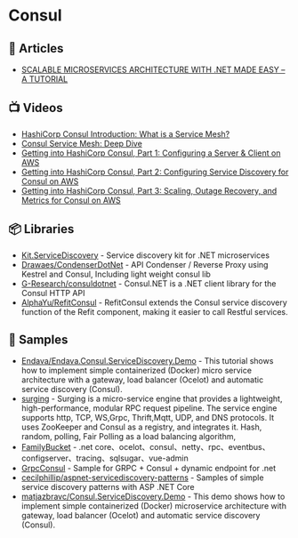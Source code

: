 
# Consul

## 📕 Articles
- [SCALABLE MICROSERVICES ARCHITECTURE WITH .NET MADE EASY – A TUTORIAL](https://www.endava.com/en/blog/Engineering/2022/Scalable-Microservices-Architecture-with-NET-Made-Easy-a-Tutorial)

## 📺 Videos
- [HashiCorp Consul Introduction: What is a Service Mesh?](https://www.youtube.com/watch?v=UpR-3GBTKsk)
- [Consul Service Mesh: Deep Dive](https://www.youtube.com/watch?v=Aq1uTozNajI)
- [Getting into HashiCorp Consul, Part 1: Configuring a Server & Client on AWS](https://www.youtube.com/watch?v=_lIJg0c5les)
- [Getting into HashiCorp Consul, Part 2: Configuring Service Discovery for Consul on AWS](https://www.youtube.com/watch?v=2PUMjq9-dyk)
- [Getting into HashiCorp Consul, Part 3: Scaling, Outage Recovery, and Metrics for Consul on AWS](https://www.youtube.com/watch?v=_lIJg0c5les)

## 📦 Libraries
- [Kit.ServiceDiscovery](https://github.com/Chatham/Kit.ServiceDiscovery) - Service discovery kit for .NET microservices
- [Drawaes/CondenserDotNet](https://github.com/Drawaes/CondenserDotNet) - API Condenser / Reverse Proxy using Kestrel and Consul, Including light weight consul lib
- [G-Research/consuldotnet](https://github.com/G-Research/consuldotnet) - Consul.NET is a .NET client library for the Consul HTTP API
- [AlphaYu/RefitConsul](https://github.com/AlphaYu/RefitConsul) - RefitConsul extends the Consul service discovery function of the Refit component, making it easier to call Restful services.


## 🚀 Samples
- [Endava/Endava.Consul.ServiceDiscovery.Demo](https://github.com/Endava/Endava.Consul.ServiceDiscovery.Demo) - This tutorial shows how to implement simple containerized (Docker) micro service architecture with a gateway, load balancer (Ocelot) and automatic service discovery (Consul).
- [surging](https://github.com/fanliang11/surging) - Surging is a micro-service engine that provides a lightweight, high-performance, modular RPC request pipeline. The service engine supports http, TCP, WS,Grpc, Thrift,Mqtt, UDP, and DNS protocols. It uses ZooKeeper and Consul as a registry, and integrates it. Hash, random, polling, Fair Polling as a load balancing algorithm,
- [FamilyBucket](https://github.com/q315523275/FamilyBucket) - .net core、ocelot、consul、netty、rpc、eventbus、configserver、tracing、sqlsugar、vue-admin
- [GrpcConsul](https://github.com/pchalamet/GrpcConsul) - Sample for GRPC + Consul + dynamic endpoint for .net
- [cecilphillip/aspnet-servicediscovery-patterns](https://github.com/cecilphillip/aspnet-servicediscovery-patterns) - Samples of simple service discovery patterns with ASP .NET Core
- [matjazbravc/Consul.ServiceDiscovery.Demo](https://github.com/matjazbravc/Consul.ServiceDiscovery.Demo)  - This demo shows how to implement simple containerized (Docker) microservice architecture with gateway, load balancer (Ocelot) and 
automatic service discovery (Consul).


